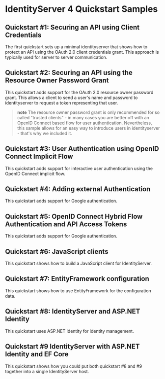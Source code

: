 # IdentityServer 4 Quickstart Samples

## Quickstart #1: Securing an API using Client Credentials

The first quickstart sets up a minimal identityserver that shows how to protect an API using the OAuth 2.0 client credentials grant.
This approach is typically used for server to server communication.

## Quickstart #2: Securing an API using the Resource Owner Password Grant

This quickstart adds support for the OAuth 2.0 resource owner password grant. 
This allows a client to send a user's name and password to identityserver to request a token representing that user.

> **note** The resource owner password grant is only recommended for so called "trusted clients" - in many cases you are better off with an OpenID Connect based flow for user authentication.
Nevertheless, this sample allows for an easy way to introduce users in identityserver - that's why we included it.

## Quickstart #3: User Authentication using OpenID Connect Implicit Flow

This quickstart adds support for interactive user authentication using the OpenID Connect implicit flow.

## Quickstart #4: Adding external Authentication

This quickstart adds support for Google authentication.

## Quickstart #5: OpenID Connect Hybrid Flow Authentication and API Access Tokens

This quickstart adds support for Google authentication.

## Quickstart #6: JavaScript clients

This quickstart shows how to build a JavaScript client for IdentityServer.

## Quickstart #7: EntityFramework configuration

This quickstart shows how to use EntityFramework for the configuration data.

## Quickstart #8: IdentityServer and ASP.NET Identity

This quickstart uses ASP.NET Identity for identity management.

## Quickstart #9 IdentityServer with ASP.NET Identity and EF Core

This quickstart shows how you could put both quickstart #8 and #9 together into a single IdentityServer host.


